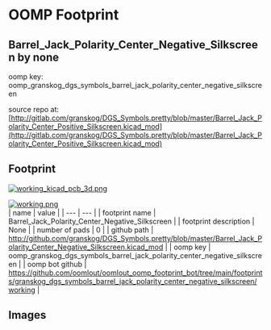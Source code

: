 # OOMP Footprint  
## Barrel_Jack_Polarity_Center_Negative_Silkscreen  by none  
  
oomp key: oomp_granskog_dgs_symbols_barrel_jack_polarity_center_negative_silkscreen  
  
source repo at: [http://gitlab.com/granskog/DGS_Symbols.pretty/blob/master/Barrel_Jack_Polarity_Center_Positive_Silkscreen.kicad_mod](http://gitlab.com/granskog/DGS_Symbols.pretty/blob/master/Barrel_Jack_Polarity_Center_Positive_Silkscreen.kicad_mod)  
## Footprint  
  
[![working_kicad_pcb_3d.png](working_kicad_pcb_3d_600.png)](working_kicad_pcb_3d.png)  
  
[![working.png](working_600.png)](working.png)  
| name | value | 
| --- | --- | 
| footprint name | Barrel_Jack_Polarity_Center_Negative_Silkscreen | 
| footprint description | None | 
| number of pads | 0 | 
| github path | http://github.com/granskog/DGS_Symbols.pretty/blob/master/Barrel_Jack_Polarity_Center_Negative_Silkscreen.kicad_mod | 
| oomp key | oomp_granskog_dgs_symbols_barrel_jack_polarity_center_negative_silkscreen | 
| oomp bot github | https://github.com/oomlout/oomlout_oomp_footprint_bot/tree/main/footprints/granskog_dgs_symbols_barrel_jack_polarity_center_negative_silkscreen/working | 
## Images  
